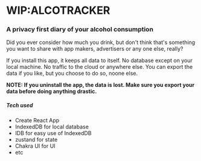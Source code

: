 # WIP:ALCOTRACKER

### A privacy first diary of your alcohol consumption

Did you ever consider how much you drink, but don't think that's something you want to share with app makers, advertisers or any one else, really?

If you install this app, it keeps all data to itself. No database except on your local machine. No traffic to the cloud or anywhere else. You can export the data if you like, but you choose to do so, noone else.

**NOTE: If you uninstall the app, the data is lost. Make sure you export your data before doing anything drastic.**

##### Tech used

- Create React App
- IndexedDB for local database
- IDB for easy use of IndexedDB
- zustand for state
- Chakra UI for UI
- etc
